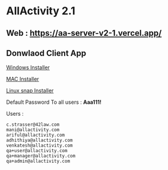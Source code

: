 # AllActivity 2.1

## Web : https://aa-server-v2-1.vercel.app/

## Donwlaod Client App

[Windows Installer](https://github.com/AllActivity/aa_client/releases/download/0.0.26/aatracker.Setup.0.0.26.exe)

[MAC Installer ](https://github.com/AllActivity/aa_client/releases/download/0.0.26/aatracker-0.0.26.dmg)

[Linux snap Installer](https://github.com/AllActivity/aa_client/releases/download/0.0.26/aatracker_0.0.26_amd64.snap)


Default Password To all users : **Aaa111!**

Users :
```
c.strasser@42law.com
mani@allactivity.com
ariful@allactivity.com
adhithiya@allactivity.com
venkatesh@allactivity.com
qa+user@allactivity.com
qa+manager@allactivity.com
qa+admin@allactivity.com
```
